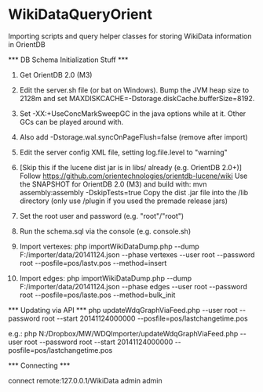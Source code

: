 WikiDataQueryOrient
===================

Importing scripts and query helper classes for storing WikiData information in OrientDB

*** DB Schema Initialization Stuff ***

1)	Get OrientDB 2.0 (M3)

2)  Edit the server.sh file (or bat on Windows).
	Bump the JVM heap size to 2128m and set MAXDISKCACHE=-Dstorage.diskCache.bufferSize=8192.

3)  Set -XX:+UseConcMarkSweepGC in the java options while at it.
    Other GCs can be played around with.

4)	Also add -Dstorage.wal.syncOnPageFlush=false (remove after import)

5) 	Edit the server config XML file, setting log.file.level to "warning"

6) 	[Skip this if the lucene dist jar is in libs/ already (e.g. OrientDB 2.0+)]
    Follow https://github.com/orientechnologies/orientdb-lucene/wiki
	Use the SNAPSHOT for OrientDB 2.0 (M3) and build with:
		mvn assembly:assembly -DskipTests=true
	Copy the dist .jar file into the /lib directory (only use /plugin if you used the premade release jars)

7) 	Set the root user and password (e.g. "root"/"root")

8) 	Run the schema.sql via the console (e.g. console.sh)

9) 	Import vertexes:
	php importWikiDataDump.php --dump F:/importer/data/20141124.json --phase vertexes --user root --password root --posfile=pos/lastv.pos --method=insert

10) Import edges:
	php importWikiDataDump.php --dump F:/importer/data/20141124.json --phase edges --user root --password root --posfile=pos/laste.pos --method=bulk_init

*** Updating via API ***
php updateWdqGraphViaFeed.php --user root --password root --start 20141124000000 --posfile=pos/lastchangetime.pos

e.g.:
php N:/Dropbox/MW/WDQImporter/updateWdqGraphViaFeed.php  --user root --password root --start 20141124000000 --posfile=pos/lastchangetime.pos

*** Connecting ***

connect remote:127.0.0.1/WikiData admin admin
